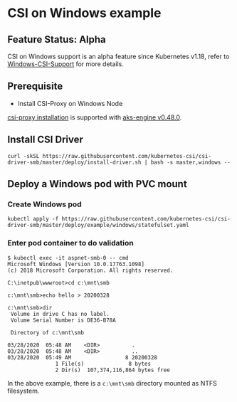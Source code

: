 # CSI on Windows example

## Feature Status: Alpha
CSI on Windows support is an alpha feature since Kubernetes v1.18, refer to [Windows-CSI-Support](https://github.com/kubernetes/enhancements/blob/master/keps/sig-windows/20190714-windows-csi-support.md) for more details.

## Prerequisite
- Install CSI-Proxy on Windows Node

[csi-proxy installation](https://github.com/Azure/aks-engine/blob/master/docs/topics/csi-proxy-windows.md) is supported with [aks-engine v0.48.0](https://github.com/Azure/aks-engine/releases/tag/v0.48.0).

## Install CSI Driver
```console
curl -skSL https://raw.githubusercontent.com/kubernetes-csi/csi-driver-smb/master/deploy/install-driver.sh | bash -s master,windows --
```

## Deploy a Windows pod with PVC mount

### Create Windows pod

```
kubectl apply -f https://raw.githubusercontent.com/kubernetes-csi/csi-driver-smb/master/deploy/example/windows/statefulset.yaml
```

### Enter pod container to do validation

```
$ kubectl exec -it aspnet-smb-0 -- cmd
Microsoft Windows [Version 10.0.17763.1098]
(c) 2018 Microsoft Corporation. All rights reserved.

C:\inetpub\wwwroot>cd c:\mnt\smb

c:\mnt\smb>echo hello > 20200328

c:\mnt\smb>dir
 Volume in drive C has no label.
 Volume Serial Number is DE36-B78A

 Directory of c:\mnt\smb

03/28/2020  05:48 AM    <DIR>          .
03/28/2020  05:48 AM    <DIR>          ..
03/28/2020  05:49 AM                 8 20200328
               1 File(s)              8 bytes
               2 Dir(s)  107,374,116,864 bytes free
```

In the above example, there is a `c:\mnt\smb` directory mounted as NTFS filesystem.
